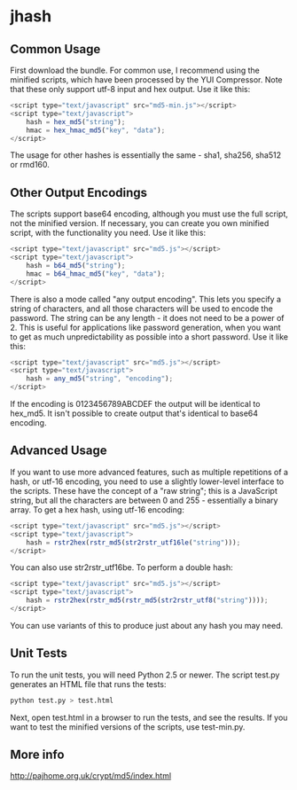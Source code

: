 # jhash
## Common Usage
First download the bundle. For common use, I recommend using the minified scripts, which have been processed by the YUI Compressor. Note that these only support utf-8 input and hex output. Use it like this:

```js
<script type="text/javascript" src="md5-min.js"></script>
<script type="text/javascript">
    hash = hex_md5("string");
    hmac = hex_hmac_md5("key", "data");
</script>
```
The usage for other hashes is essentially the same - sha1, sha256, sha512 or rmd160.

## Other Output Encodings
The scripts support base64 encoding, although you must use the full script, not the minified version. If necessary, you can create you own minified script, with the functionality you need. Use it like this:

```js
<script type="text/javascript" src="md5.js"></script>
<script type="text/javascript">
    hash = b64_md5("string");
    hmac = b64_hmac_md5("key", "data");
</script>
```

There is also a mode called "any output encoding". This lets you specify a string of characters, and all those characters will be used to encode the password. The string can be any length - it does not need to be a power of 2. This is useful for applications like password generation, when you want to get as much unpredictability as possible into a short password. Use it like this:

```js
<script type="text/javascript" src="md5.js"></script>
<script type="text/javascript">
    hash = any_md5("string", "encoding");
</script>
```
If the encoding is 0123456789ABCDEF the output will be identical to hex_md5. It isn't possible to create output that's identical to base64 encoding.

## Advanced Usage
If you want to use more advanced features, such as multiple repetitions of a hash, or utf-16 encoding, you need to use a slightly lower-level interface to the scripts. These have the concept of a "raw string"; this is a JavaScript string, but all the characters are between 0 and 255 - essentially a binary array. To get a hex hash, using utf-16 encoding:

```js
<script type="text/javascript" src="md5.js"></script>
<script type="text/javascript">
    hash = rstr2hex(rstr_md5(str2rstr_utf16le("string")));
</script>
```
You can also use str2rstr_utf16be. To perform a double hash:

```js
<script type="text/javascript" src="md5.js"></script>
<script type="text/javascript">
    hash = rstr2hex(rstr_md5(rstr_md5(str2rstr_utf8("string"))));
</script>
```
You can use variants of this to produce just about any hash you may need.

## Unit Tests
To run the unit tests, you will need Python 2.5 or newer. The script test.py generates an HTML file that runs the tests:

```sh
python test.py > test.html
```
Next, open test.html in a browser to run the tests, and see the results. If you want to test the minified versions of the scripts, use test-min.py.

## More info
http://pajhome.org.uk/crypt/md5/index.html
